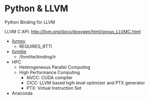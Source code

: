 # Python & LLVM

Python Binding for LLVM

LLVM C API:
    http://llvm.org/docs/doxygen/html/group_LLVMC.html

* [llvmpy](http://www.llvmpy.org)
  * REQUIRES_RTTI
* [llvmlite](https://github.com/numba/llvmlite)
    * /llvmlite/binding/ir
* HPC
    * Heterogeneous Parallel Computing
    * High Performance Computing
      * NVCC: CUDA compiler
      * CICC: LLVM based hgih level optimizer and PTX generator
      * PTX: Virtual Instruction Set
* Anaconda